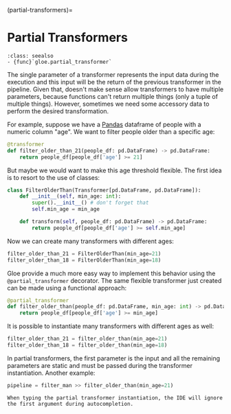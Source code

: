 (partial-transformers)=
# Partial Transformers

```{admonition} API Reference
:class: seealso
- {func}`gloe.partial_transformer`
```

The single parameter of a transformer represents the input data during the execution and this input will be the return of the previous transformer in the pipeline. Given that, doesn't make sense allow transformers to have multiple parameters, because functions can't return multiple things (only a tuple of multiple things). However, sometimes we need some accessory data to perform the desired transformation.

For example, suppose we have a [Pandas](https://pandas.pydata.org/) dataframe of people with a numeric column "age". We want to filter people older than a specific age:

```python
@transformer
def filter_older_than_21(people_df: pd.DataFrame) -> pd.DataFrame:
    return people_df[people_df['age'] >= 21]
```

But maybe we would want to make this age threshold flexible. The first idea is to resort to the use of classes:

```python
class FilterOlderThan(Transformer[pd.DataFrame, pd.DataFrame]):
    def __init__(self, min_age: int):
        super().__init__() # don't forget that
        self.min_age = min_age

    def transform(self, people_df: pd.DataFrame) -> pd.DataFrame:
        return people_df[people_df['age'] >= self.min_age]
```

Now we can create many transformers with different ages:

```python
filter_older_than_21 = FilterOlderThan(min_age=21)
filter_older_than_18 = FilterOlderThan(min_age=18)
```

Gloe provide a much more easy way to implement this behavior using the `@partial_transformer` decorator. The same flexible transformer just created can be made using a functional approach:

```python
@partial_transformer
def filter_older_than(people_df: pd.DataFrame, min_age: int) -> pd.DataFrame:
    return people_df[people_df['age'] >= min_age]
```

It is possible to instantiate many transformers with different ages as well:

```python
filter_older_than_21 = filter_older_than(min_age=21)
filter_older_than_18 = filter_older_than(min_age=18)
```

In partial transformers, the first parameter is the input and all the remaining parameters are static and must be passed during the transformer instantiation. Another example:

```python
pipeline = filter_man >> filter_older_than(min_age=21)
```
```{tip}
When typing the partial transformer instantiation, the IDE will ignore the first argument during autocompletion.
```
